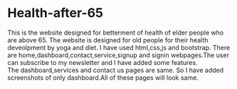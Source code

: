 # Health-after-65
This is the website designed for betterment of health of elder people who are above 65.
The website is designed for old people for their health deveolpment by yoga and diet. I have used html,css,js and bootstrap. There are home,dashboard,contact,service,signup and signin webpages.The user can subscribe to my newsletter and I have added some features.  
The dashboard,services and contact us pages are same. So I have added screenshots of only dashboard.All of these pages will look same.
